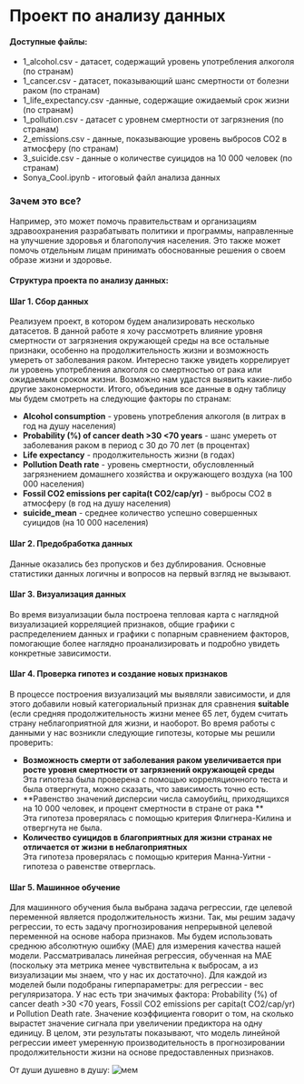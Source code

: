 # Проект по анализу данных

#### Доступные файлы:
* 1_alcohol.csv - датасет, содержащий уровень употребления алкоголя (по странам)
* 1_cancer.csv - датасет, показывающий шанс смертности от болезни раком (по странам)
* 1_life_expectancy.csv -данные, содержащие ожидаемый срок жизни (по странам)
* 1_pollution.csv - датасет с уровнем смертности от загрязнения (по странам)
* 2_emissions.csv - данные, показывающие уровень выбросов CO2 в атмосферу (по странам)
* 3_suicide.csv - данные о количестве суицидов на 10 000 человек (по странам)
* Sonya_Cool.ipynb - итоговый файл анализа данных

### Зачем это все?
Например, это может помочь правительствам и организациям здравоохранения разрабатывать политики и программы, направленные на улучшение здоровья и благополучия населения. Это также может помочь отдельным лицам принимать обоснованные решения о своем образе жизни и здоровье.
  
#### Структура проекта по анализу данных:

#### Шаг 1. Сбор данных
Реализуем проект, в котором будем анализировать несколько датасетов. В данной работе я хочу рассмотреть влияние уровня смертности от загрязнения окружающей среды на все остальные признаки, особенно на продолжительность жизни и возможность умереть от заболевания раком. Интересно также увидеть коррелирует ли уровень употребления алкоголя со смертностью от рака или ожидаемым сроком жизни. Возможно нам удастся выявить какие-либо другие закономерности. Итого, объединив все данные в одну таблицу мы будем смотреть на следующие факторы по странам:

*  **Alcohol consumption** - уровень употребления алкоголя (в литрах в год на душу населения)
*  **Probability (%) of cancer death >30 <70 years** - шанс умереть от заболевания раком в период с 30 до 70 лет (в процентах)
*  **Life expectancy** - продолжительность жизни (в годах)
*  **Pollution Death rate** - уровень смертности, обусловленный загрязнением домашнего хозяйства и окружающего воздуха (на 100 000 населения)
*  **Fossil CO2 emissions per capita(t CO2/cap/yr)** - выбросы СО2 в атмосферу (в год на душу населения)
*  **suicide_mean** - среднее количество успешно совершенных суицидов (на 10 000 населения)

#### Шаг 2. Предобработка данных
Данные оказались без пропусков и без дублирования. Основные статистики данных логичны и вопросов на первый взгляд не вызывают.

#### Шаг 3. Визуализация данных
Во время визуализации была построена тепловая карта с наглядной визуализацией корреляцией признаков, общие графики с распределением данных и графики с попарным сравнением факторов, помогающие более наглядно проанализировать и подробно увидеть конкретные зависимости.

#### Шаг 4. Проверка гипотез и создание новых признаков
В процессе построения визуализаций мы выявляли зависимости, и для этого добавили новый категориальный признак для сравнения **suitable** (если средняя продолжительность жизни менее 65 лет, будем считать страну неблагоприятной для жизни, и наоборот.
Во время работы с данными у нас возникли следующие гипотезы, которые мы решили проверить:
* **Возможность смерти от заболевания раком увеличивается при росте уровня смертности от загрязнений окружающей среды** \
Эта гипотеза была проверена с помощью корреляционного теста и была отвергнута, можно сказать, что зависимость точно есть.
* **Равенство значений дисперсии числа самоубийц, приходящихся на 10 000 человек, и процент смертности в стране от рака ** \
Эта гипотеза проверялась с помощью критерия Флигнера-Килина и отвергнута не была.
* **Количество суицидов в благоприятных для жизни странах не отличается от жизни в неблагоприятных** \
Эта гипотеза проверялась с помощью критерия Манна-Уитни - гипотеза о равенстве отверглась.

#### Шаг 5. Машинное обучение
Для машинного обучения была выбрана задача регрессии, где целевой переменной является продолжительность жизни. Так, мы решим задачу регрессии, то есть задачу прогнозирования непрерывной целевой переменной на основе набора признаков. Мы будем использовать среднюю абсолютную ошибку (MAE) для измерения качества нашей модели. Рассматривалась линейная регрессия, обученная на MAE (поскольку эта метрика менее чувствительна к выбросам, а из визуализации мы знаем, что у нас их достаточно). Для каждой из моделей были подобраны гиперпараметры: для регрессии - вес регуляризатора. У нас есть три значимых фактора: Probability (%) of cancer death >30 <70 years, Fossil CO2 emissions per capita(t CO2/cap/yr) и Pollution Death rate. Значение коэффициента говорит о том, на сколько вырастет значение сигнала при увеличении предиктора на одну единицу. В целом, эти результаты показывают, что модель линейной регрессии имеет умеренную производительность в прогнозировании продолжительности жизни на основе предоставленных признаков.

От души душевно в душу:
![мем](https://github.com/SonyaCoolikova/andan_andan/assets/169720429/c1ce4ee4-954b-4e9f-b44a-7fa92b1afc35)


